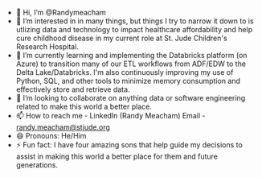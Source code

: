 - 👋 Hi, I’m @Randymeacham
- 👀 I’m interested in in many things, but things I try to narrow it down to is utlizing data and technology to impact healthcare affordability and help cure childhood disease in my current role at St. Jude Children's Research Hospital. 
- 🌱 I’m currently learning and implementing the Databricks platform (on Azure) to transition many of our ETL workflows from ADF/EDW to the Delta Lake/Databricks. I'm also continuously improving my use of Python, SQL, and other tools to minimize memory consumption and effectively store and retrieve data. 
- 💞️ I’m looking to collaborate on anything data or software engineering related to make this world a better place. 
- 📫 How to reach me - LinkedIn (Randy Meacham) Email - randy.meacham@stjude.org
- 😄 Pronouns: He/Him
- ⚡ Fun fact: I have four amazing sons that help guide my decisions to assist in making this world a better place for them and future generations. 

<!---
krandymeacham/krandymeacham is a ✨ special ✨ repository because its `README.md` (this file) appears on your GitHub profile.
You can click the Preview link to take a look at your changes.
--->
